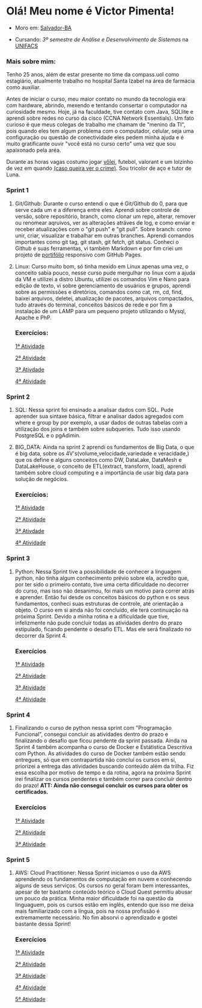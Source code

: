﻿   # Olá! Meu nome é Victor Pimenta!

* Moro em: [Salvador-BA](https://www.google.com/maps/place/Salvador+-+BA/@-12.8754442,-38.5017983,11z/data=!3m1!4b1!4m6!3m5!1s0x716037ca23ca5b3:0x1b9fc7912c226698!8m2!3d-12.9777334!4d-38.501648!16zL20vMDl3d2xq?entry=ttu) 

* Cursando: *3º semestre de Análise e Desenvolvimento de Sistemas* na [UNIFACS](https://www.unifacs.br)

### Mais sobre mim:
Tenho 25 anos, além de estar presente no time da compass.uol como estagiário, atualmente trabalho no hospital Santa Izabel na área de farmácia como auxiliar.

Antes de iniciar o curso, meu maior contato no mundo da tecnologia era com hardware, abrindo, mexendo e tentando consertar o computador na curiosidade mesmo. Hoje, já na faculdade, tive contato com Java, SQLlite e aprendi sobre redes no curso da cisco (CCNA Network Essentials). Um fato curioso é que meus colegas de trabalho me chamam de "menino da TI", pois quando eles tem algum problema com o computador, celular, seja uma configuração ou questão de conectividade eles pedem minha ajuda e é muito gratificante ouvir "você está no curso certo" uma vez que sou apaixonado pela aréa.

Durante as horas vagas costumo jogar [vôlei](https://www.instagram.com/volei.dapraca/), futebol, valorant e um lolzinho de vez em quando [(caso queira ver o crime)](https://www.twitch.tv/vmpimenta). Sou tricolor de aço e tutor de Luna.


### Sprint 1
1. Git/Github:
    Durante o curso entendi o que é Git/Github do 0, para que serve cada um e a diferença entre eles. Aprendi sobre controle de versão, sobre repositório, branch, como clonar um repo, alterar, remover ou renomear aqruivos, ver as alterações atráves de log, e como enviar e receber atualizações com o "git push" e "git pull". Sobre branch: como unir, criar, visualizar e trabalhar em outras branches. Aprendi comandos importantes como git tag, git stash, git fetch, git status. 
    Conheci o Github e suas ferramentas, vi também Markdown e por fim criei um projeto de [portifólio](https://vmpimenta.github.io) responsivo com GitHub Pages.

2. Linux:
    Curso muito bom, só tinha mexido em Linux apenas uma vez, o conceito sabia pouco, nesse curso pude mergulhar no linux com a ajuda da VM e utilizei a distro Ubuntu, utilizei os comandos Vim e Nano para edição de texto, vi sobre gerenciamento de usuários e grupos, aprendi sobre as permissões e diretórios, comandos como cat, rm, cd, find, baixei arquivos, deletei, atualização de pacotes, arquivos compactados, tudo através do terminal, conceitos básicos de rede e por fim a instalação de um LAMP para um pequeno projeto utilizando o Mysql, Apache e PhP.

    ###    Exercícios:

    [1ª Atividade](https://github.com/vmpimenta/compass.uol/blob/main/Sprint_1/exercicios/atv1.md)

    [2ª Atividade](https://github.com/vmpimenta/compass.uol/blob/main/Sprint_1/exercicios/atv2.md)

    [3ª Ativdade](https://github.com/vmpimenta/compass.uol/blob/main/Sprint_1/exercicios/atv3.md)

    [4ª Atividade](https://github.com/vmpimenta/compass.uol/blob/main/Sprint_1/exercicios/atv4.md)


### Sprint 2

1. SQL: 
      Nessa sprint foi ensinado a analisar dados com SQL. Pude aprender sua sintaxe básica, filtrar e analisar dados agregados com where e group by por exemplo, a usar dados de outras tabelas com a utilização dos joins e também sobre subqueries. Tudo isso usando PostgreSQL e o pgAdimin. 

2. BIG_DATA: 
    Ainda na sprint 2 aprendi os fundamentos de Big Data, o que é big data, sobre os 4V's(volume,velocidade,variedade e veracidade,) que os define e alguns conceitos como DW, DataLake, DataMesh e DataLakeHouse, o conceito de ETL(extract, transform, load), aprendi também sobre cloud computing e a importância de usar big data para solução de negócios.

    ### Exercícios:
    [1ª Atividade](https://github.com/vmpimenta/compass.uol/blob/main/Sprint_1/exercicios/atv1.md)

    [2ª Atividade](https://github.com/vmpimenta/compass.uol/blob/main/Sprint_1/exercicios/atv2.md)

    [3ª Ativdade](https://github.com/vmpimenta/compass.uol/blob/main/Sprint_1/exercicios/atv3.md)

    [4ª Atividade](https://github.com/vmpimenta/compass.uol/blob/main/Sprint_1/exercicios/atv4.md)


### Sprint 3
1. Python: Nessa Sprint tive a possibilidade de conhecer a linguagem python, não tinha algum conhecimento prévio sobre ela, acredito que, por ter sido o primeiro contato, tive uma certa dificuldade no decorrer do curso, mas isso não desanimou, foi mais um motivo para correr atrás e aprender. Então fui desde os conceitos básicos do python e os seus fundamentos, conheci suas estruturas de controle, até orientação a objeto. O curso em si ainda não foi concluído, ele terá continuação na próxima Sprint. Devido a minha rotina e a dificuldade que tive, infelizmente não pude concluir todas as atividades dentro do prazo estipulado, ficando pendente o desafio ETL. Mas ele será finalizado no decorrer da Sprint 4.

    ### Exercícios

    [1ª Atividade](https://github.com/vmpimenta/compass.uol/blob/main/Sprint_3/exercicios/atividades_p1.ipynb)

    [2ª Atividade](https://github.com/vmpimenta/compass.uol/blob/main/Sprint_3/exercicios/atividades_p2.ipynb)

    [3ª Atividade](https://github.com/vmpimenta/compass.uol/blob/main/Sprint_3/exercicios/atividades_p3.ipynb)

    [4ª Atividade](https://github.com/vmpimenta/compass.uol/blob/main/Sprint_3/exercicios/atividades_p4.ipynb)

### Sprint 4
1. Finalizando o curso de python nessa sprint com "Programação Funcional", consegui concluir as atividades dentro do prazo e finalizando o desafio que ficou pendente da sprint passada. Ainda na Sprint 4 também acompanha o curso de Docker e Estátistica Descritiva com Python. As atividades do curso de Docker também estão sendo entregues, só que em contrapartida não concluí os cursos em sí, priorizei a entrega das atividades buscando conteúdo além da trilha. Fiz essa escolha por motivo de tempo e da rotina, agora na próxima Sprint irei finalizar os cursos pendentes e também correr para concluír dentro do prazo! **ATT: Ainda não consegui concluir os cursos para obter os certificados.**

    ### Exercícios

    [1ª Atividade](https://github.com/vmpimenta/compass.uol/blob/main/Sprint_4/exercicios/atividade_python.ipynb)

    [2ª Atividade](https://github.com/vmpimenta/compass.uol/blob/main/Sprint_4/exercicios/Dockerfile)

    [3ª Atividade](https://github.com/vmpimenta/compass.uol/blob/main/Sprint_4/exercicios/mascarar-dados.py)

### Sprint 5
1. AWS: Cloud Practitioner:
    Nessa Sprint iniciamos o uso da AWS aprendendo os fundamentos de computação em nuvem e conhecendo alguns de seus serviços. Os cursos no geral foram bem interessantes, apesar de ter bastante conteúdo teórico o Cloud Quest permitiu abusar um pouco da prática. Minha maior dificuldade foi na questão da linguaguem, pois os cursos estão em inglês, entendo que isso me deixa mais familiarizado com a língua, pois na nossa profissão é extremamente necessário. No fim absorvi o aprendizado e gostei bastante dessa Sprint!
    ### Exercícios 

    [1ª Atividade](https://www.credly.com/badges/e127cd1f-def1-4e6f-a80f-63ef8e64da84/public_url)
    
    [2ª Atividade](https://www.credly.com/badges/33c4a576-c0ba-4811-b36d-74e172beb2e3/public_url)

    [3ª Atividade](https://www.credly.com/badges/f88aafe7-a82e-46d2-946d-05b84378ebe4/public_url)

    [4ª Atividade](https://www.credly.com/badges/d3511ecd-7391-4830-aaa8-486b074853f8/public_url)

    [5ª Atividade](https://github.com/vmpimenta/compass.uol/blob/main/Sprint_5/certificados/examprep.png)